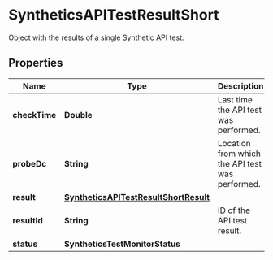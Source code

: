 # SyntheticsAPITestResultShort

Object with the results of a single Synthetic API test.

## Properties

| Name          | Type                                                                            | Description                                     | Notes      |
| ------------- | ------------------------------------------------------------------------------- | ----------------------------------------------- | ---------- |
| **checkTime** | **Double**                                                                      | Last time the API test was performed.           | [optional] |
| **probeDc**   | **String**                                                                      | Location from which the API test was performed. | [optional] |
| **result**    | [**SyntheticsAPITestResultShortResult**](SyntheticsAPITestResultShortResult.md) |                                                 | [optional] |
| **resultId**  | **String**                                                                      | ID of the API test result.                      | [optional] |
| **status**    | **SyntheticsTestMonitorStatus**                                                 |                                                 | [optional] |

